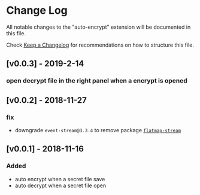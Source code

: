# Change Log
All notable changes to the "auto-encrypt" extension will be documented in this file.

Check [Keep a Changelog](http://keepachangelog.com/) for recommendations on how to structure this file.

## [v0.0.3] - 2019-2-14
### open decrypt file in the right panel when a encrypt is opened

## [v0.0.2] - 2018-11-27
### fix

- downgrade `event-stream@3.3.4` to remove package [`flatmap-stream`](https://github.com/dominictarr/event-stream/issues/116)

## [v0.0.1] - 2018-11-16

### Added
- auto encrypt when a secret file save
- auto decrypt when a secret file open